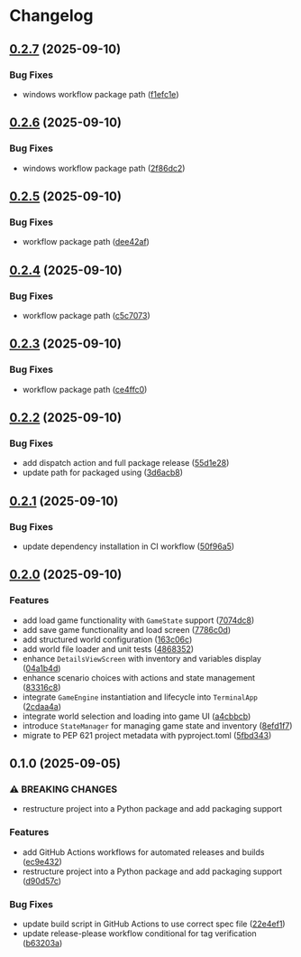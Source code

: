 # Changelog

## [0.2.7](https://github.com/luyiourwong/Terminara/compare/v0.2.6...v0.2.7) (2025-09-10)


### Bug Fixes

* windows workflow package path ([f1efc1e](https://github.com/luyiourwong/Terminara/commit/f1efc1e0a2a452e3dca0d96a3acd6903058074d7))

## [0.2.6](https://github.com/luyiourwong/Terminara/compare/v0.2.5...v0.2.6) (2025-09-10)


### Bug Fixes

* windows workflow package path ([2f86dc2](https://github.com/luyiourwong/Terminara/commit/2f86dc206f88d2cf57743765a3abb32f4dbc7db2))

## [0.2.5](https://github.com/luyiourwong/Terminara/compare/v0.2.4...v0.2.5) (2025-09-10)


### Bug Fixes

* workflow package path ([dee42af](https://github.com/luyiourwong/Terminara/commit/dee42af3a3b1e57f0d7f5aeff4f19e3e64714689))

## [0.2.4](https://github.com/luyiourwong/Terminara/compare/v0.2.3...v0.2.4) (2025-09-10)


### Bug Fixes

* workflow package path ([c5c7073](https://github.com/luyiourwong/Terminara/commit/c5c707373fafdb1650fd61ac73c65f9c15d8215f))

## [0.2.3](https://github.com/luyiourwong/Terminara/compare/v0.2.2...v0.2.3) (2025-09-10)


### Bug Fixes

* workflow package path ([ce4ffc0](https://github.com/luyiourwong/Terminara/commit/ce4ffc07f78475ffe2a14ea2c8a2a330e5db6de5))

## [0.2.2](https://github.com/luyiourwong/Terminara/compare/v0.2.1...v0.2.2) (2025-09-10)


### Bug Fixes

* add dispatch action and full package release ([55d1e28](https://github.com/luyiourwong/Terminara/commit/55d1e2872d80038afc40748463c843a899ec232c))
* update path for packaged using ([3d6acb8](https://github.com/luyiourwong/Terminara/commit/3d6acb8a3dfbb587da680f7b5931a2968f203a22))

## [0.2.1](https://github.com/luyiourwong/Terminara/compare/v0.2.0...v0.2.1) (2025-09-10)


### Bug Fixes

* update dependency installation in CI workflow ([50f96a5](https://github.com/luyiourwong/Terminara/commit/50f96a51c574041d4fd36f81d003c52c83df0f36))

## [0.2.0](https://github.com/luyiourwong/Terminara/compare/v0.1.0...v0.2.0) (2025-09-10)


### Features

* add load game functionality with `GameState` support ([7074dc8](https://github.com/luyiourwong/Terminara/commit/7074dc8e8ba8e3e05dbfa9a7a0718b5ed1637359))
* add save game functionality and load screen ([7786c0d](https://github.com/luyiourwong/Terminara/commit/7786c0da4a5ad2bebfdf9a2ba08358b7f0267b89))
* add structured world configuration ([163c06c](https://github.com/luyiourwong/Terminara/commit/163c06c96587380fa04de44e7bfd971173eb52fe))
* add world file loader and unit tests ([4868352](https://github.com/luyiourwong/Terminara/commit/48683523d0e3372b64c1def49940a14bc4186f2d))
* enhance `DetailsViewScreen` with inventory and variables display ([04a1b4d](https://github.com/luyiourwong/Terminara/commit/04a1b4d41835d28c75580a811b525483278805de))
* enhance scenario choices with actions and state management ([83316c8](https://github.com/luyiourwong/Terminara/commit/83316c86188947d3685979b29e5f7917dcf8eb60))
* integrate `GameEngine` instantiation and lifecycle into `TerminalApp` ([2cdaa4a](https://github.com/luyiourwong/Terminara/commit/2cdaa4abfca1307a557d503aca4eaa973641d170))
* integrate world selection and loading into game UI ([a4cbbcb](https://github.com/luyiourwong/Terminara/commit/a4cbbcb7395e59cf1dc9cb8f6ed699847b74e853))
* introduce `StateManager` for managing game state and inventory ([8efd1f7](https://github.com/luyiourwong/Terminara/commit/8efd1f72a99d8e444a27ae0d06a8f67638cb5930))
* migrate to PEP 621 project metadata with pyproject.toml ([5fbd343](https://github.com/luyiourwong/Terminara/commit/5fbd343e4c054db122b09dca7a1d545ac54902a6))

## 0.1.0 (2025-09-05)


### ⚠ BREAKING CHANGES

* restructure project into a Python package and add packaging support

### Features

* add GitHub Actions workflows for automated releases and builds ([ec9e432](https://github.com/luyiourwong/Terminara/commit/ec9e4321538c482f6451b33e402a7c7b7e3415dd))
* restructure project into a Python package and add packaging support ([d90d57c](https://github.com/luyiourwong/Terminara/commit/d90d57c331c6f6d9342f3451ed60be05e42ff059))


### Bug Fixes

* update build script in GitHub Actions to use correct spec file ([22e4ef1](https://github.com/luyiourwong/Terminara/commit/22e4ef12e953d24726b7116e656573c4020df06d))
* update release-please workflow conditional for tag verification ([b63203a](https://github.com/luyiourwong/Terminara/commit/b63203a085d35c3617e6b1c0e14f92e9542c5209))
